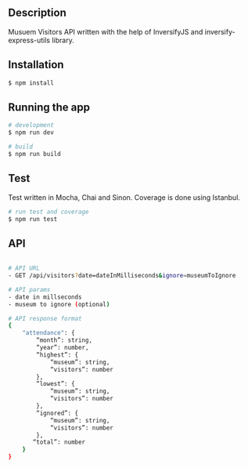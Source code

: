 ## Description

Musuem Visitors API written with the help of InversifyJS and inversify-express-utils library.

## Installation

```bash
$ npm install
```

## Running the app

```bash
# development
$ npm run dev

# build
$ npm run build
```

## Test

Test written in Mocha, Chai and Sinon. Coverage is done using Istanbul.

```bash
# run test and coverage
$ npm run test
```

## API 

```bash

# API URL
- GET /api/visitors?date=dateInMilliseconds&ignore=museumToIgnore

# API params
- date in millseconds
- museum to ignore (optional)

# API response format
{
    "attendance": {
        “month”: string,
        “year”: number,
        “highest”: {
            “museum”: string,
            “visitors”: number
        },
        “lowest”: {
            “museum”: string,
            “visitors”: number
        },
        “ignored”: {
            “museum”: string,
            “visitors”: number
        },
       “total”: number
    }
}
```





